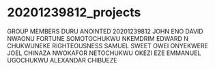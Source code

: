 # 20201239812_projects
GROUP MEMBERS
DURU ANOINTED 20201239812
JOHN ENO DAVID
NWAONU FORTUNE SOMOTOCHUKWU
NKEMDRIM EDWARD N
CHUKWUNEKE RIGHTEOUSNESS
SAMUEL SWEET OWEI
ONYEKWERE JOEL CHINAZA
NWOKAFOR NETOCHUKWU
OKEZI EZE EMMANUEL
UGOCHUKWU ALEXANDAR CHIBUEZE
